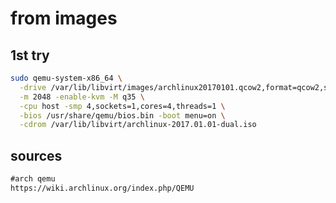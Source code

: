 
# from images


## 1st try


```bash
sudo qemu-system-x86_64 \
  -drive /var/lib/libvirt/images/archlinux20170101.qcow2,format=qcow2,size=10G \
  -m 2048 -enable-kvm -M q35 \
  -cpu host -smp 4,sockets=1,cores=4,threads=1 \
  -bios /usr/share/qemu/bios.bin -boot menu=on \
  -cdrom /var/lib/libvirt/archlinux-2017.01.01-dual.iso
```


## sources

```txt
#arch qemu
https://wiki.archlinux.org/index.php/QEMU

```